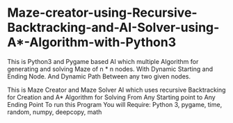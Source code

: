 # Maze-creator-using-Recursive-Backtracking-and-AI-Solver-using-A*-Algorithm-with-Python3
This is Python3 and Pygame based AI which multiple Algorithm for generating and solving Maze of n * n nodes.
With Dynamic Starting and Ending Node. And Dynamic Path Between any two given nodes.

This is Maze Creator and Maze Solver AI which uses recursive Backtracking for Creation and A* Algorithm for Solving From Any Starting point to Any Ending Point
To run this Program You will Require:
Python 3, pygame, time, random, numpy, deepcopy, math



